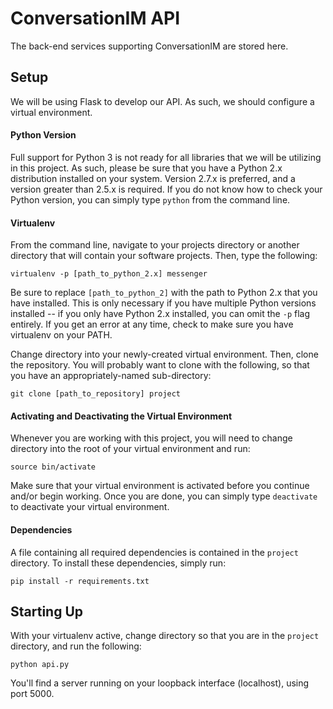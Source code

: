 # ConversationIM API

The back-end services supporting ConversationIM are stored here.

## Setup

We will be using Flask to develop our API. As such, we should configure a virtual environment.

#### Python Version

Full support for Python 3 is not ready for all libraries that we will be utilizing in this project. As such,
please be sure that you have a Python 2.x distribution installed on your system. Version 2.7.x is
preferred, and a version greater than 2.5.x is required. If you do not know how to check your Python version, you can simply type `python` from
the command line.

#### Virtualenv

From the command line, navigate to your projects directory or another directory that will contain your software projects. Then, type the following:

```
virtualenv -p [path_to_python_2.x] messenger
```

Be sure to replace `[path_to_python_2]` with the path to Python 2.x that you have installed. This is only necessary if you have multiple Python versions installed -- if you only have Python 2.x installed, you can omit the `-p` flag entirely. If you get an error at any time, check to make sure you have virtualenv on your PATH.

Change directory into your newly-created virtual environment. Then, clone the repository. You will probably want to clone with the following, so that you have an appropriately-named sub-directory:

```
git clone [path_to_repository] project
```

#### Activating and Deactivating the Virtual Environment

Whenever you are working with this project, you will need to change directory into the root of your virtual environment and run:

```
source bin/activate
```

Make sure that your virtual environment is activated before you continue and/or begin working. Once you are done, you can simply type `deactivate` to deactivate your virtual environment.

#### Dependencies

A file containing all required dependencies is contained in the `project` directory. To install these dependencies, simply run:

```
pip install -r requirements.txt
```

## Starting Up

With your virtualenv active, change directory so that you are in the `project` directory, and run the following:

```
python api.py
```

You'll find a server running on your loopback interface (localhost), using port 5000.
